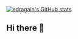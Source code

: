 [![edragain's GitHub stats](https://stats-p6jjo2p7o-edragain2nds-projects.vercel.app/api?username=edragain2nd&include_all_commits&hide=stars)](https://github.com/anuraghazra/github-readme-stats)
## Hi there 👋

<!--
**edragain2nd/edragain2nd** is a ✨ _special_ ✨ repository because its `README.md` (this file) appears on your GitHub profile.

Here are some ideas to get you started:

- 🔭 I’m currently working on ...
- 🌱 I’m currently learning ...
- 👯 I’m looking to collaborate on ...
- 🤔 I’m looking for help with ...
- 💬 Ask me about ...
- 📫 How to reach me: ...
- 😄 Pronouns: ...
- ⚡ Fun fact: ...
-->
